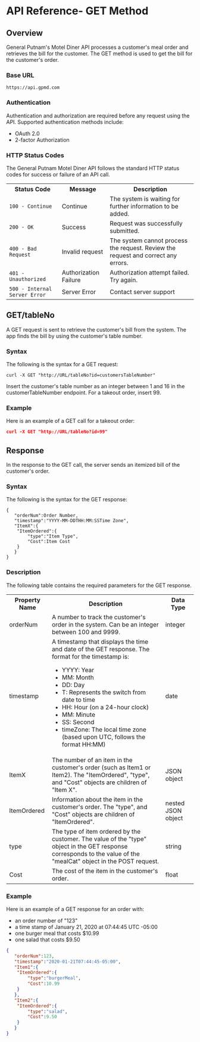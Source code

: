 # API Reference- GET Method
## Overview
General Putnam's Motel Diner API processes a customer's meal order and retrieves the bill for the customer. The GET method is used to get the bill for the customer's order.
### Base URL
```
https://api.gpmd.com
```
### Authentication
Authentication and authorization are required before any request using the API. Supported authentication methods include:
* OAuth 2.0
* 2-factor Authorization
### HTTP Status Codes
The General Putnam Motel Diner API follows the standard HTTP status codes for success or failure of an API call.
<table>
	<tr>
		<th>Status Code</th>
		<th>Message</th>
    <th>Description</th>
	</tr>
  <tr>
    <td><code>100 - Continue</code></td>
    <td>Continue</td>
    <td>The system is waiting for further information to be added.</td>
  </tr>
	<tr>
		<td><code>200 - OK</code></td>
    <td>Success</td>
		<td>Request was successfully submitted.</td>
  </tr>
	<tr>
		<td><code>400 - Bad Request</code></td>
    <td>Invalid request</td>
		<td>The system cannot process the request. Review the request and correct any errors.</td>
	</tr>
  <tr>
		<td><code>401 - Unauthorized</code></td>
    <td>Authorization Failure</td>
		<td>Authorization attempt failed. Try again. </td>
	</tr>
 <tr>
   <td><code>500 - Internal Server Error</code></td>
   <td>Server Error</td>
   <td> Contact server support</td>
 </tr>
</table>

## GET/tableNo
A GET request is sent to retrieve the customer's bill from the system. The app finds the bill by using the customer's table number.
### Syntax
The following is the syntax for a GET request:
```
curl -X GET "http://URL/tableNo?id=customersTableNumber"
```
Insert the customer's table number as an integer between 1 and 16 in the customerTableNumber endpoint. For a takeout order, insert 99.

### Example
Here is an example of a GET call for a takeout order:
```json
curl -X GET "http://URL/tableNo?id=99"
```
## Response
In the response to the GET call, the server sends an itemized bill of the customer's order.
### Syntax
The following is the syntax for the GET response:
```
{
   "orderNum":Order Number,  
   "timestamp":"YYYY-MM-DDTHH:MM:SSTime Zone",  
   "ItemX":{  
  	"ItemOrdered":{  
     	"type":"Item Type",  
     	"Cost":Item Cost
  	}  
   } 
}
```
### Description
The following table contains the required parameters for the GET response.
<table> 
  <tr><th> Property Name</th>
    <th>Description</th>
    <th>Data Type</th>
  </tr>
  <tr>
    <td>orderNum</td>
    <td>A number to track the customer's order in the system. Can be an integer between 100 and 9999.</td>
    <td>integer</td>
  </tr>
  <tr>
    <td>timestamp</td>
    <td> A timestamp that displays the time and date of the GET response. The format for the timestamp is:
    <ul>
      <li>YYYY: Year</li>
      <li>MM: Month</li>
      <li>DD: Day</li>
      <li>T: Represents the switch from date to time</li>
      <li>HH: Hour (on a 24-hour clock)</li>
      <li>MM: Minute</li>
      <li>SS: Second</li>
      <li>timeZone: The local time zone (based upon UTC, follows the format HH:MM)</li>
    </ul>
    </td>
    <td>date</td></tr>
    <tr>
    <td>ItemX</td>
    <td>The number of an item in the customer's order (such as Item1 or Item2). The "ItemOrdered", "type", and "Cost" objects are children of "Item X". </td>
    <td>JSON object</td>
  </tr>
  <tr>
    <td>ItemOrdered</td>
    <td>Information about the item in the customer's order. The "type", and "Cost" objects are children of "ItemOrdered".</td>
    <td>nested JSON object</td>
  </tr>
  <tr>
    <td>type</td>
    <td>The type of item ordered by the customer. The value of the "type" object in the GET response corresponds to the value of the "mealCat" object in the POST request.</td>
    <td>string</td>
  </tr>
  <tr>
    <td>Cost</td>
    <td>The cost of the item in the customer's order.</td>
    <td>float</td>
  </tr>
</table>

### Example
Here is an example of a GET response for an order with:
* an order number of "123"
* a time stamp of January 21, 2020 at 07:44:45 UTC -05:00
* one burger meal that costs $10.99
* one salad that costs $9.50
```json
{
   "orderNum":123,
   "timestamp":"2020-01-21T07:44:45-05:00",
   "Item1":{
  	"ItemOrdered":{
     	"type":"burgerMeal",
     	"Cost":10.99
  	}
   },
   "Item2":{
  	"ItemOrdered":{
     	"type":"salad",
     	"Cost":9.50
  	}
   }
}
```
